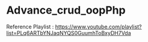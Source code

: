 # Advance_crud_oopPhp

Reference Playlist : https://www.youtube.com/playlist?list=PLq6ARTbYNJaqNYQS0GuumhToBxyDH7Vda  
